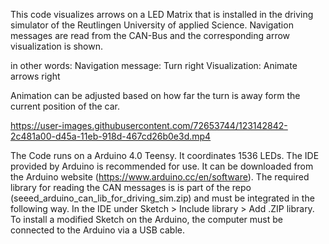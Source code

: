 This code visualizes arrows on a LED Matrix that is installed in the driving simulator of the Reutlingen University of applied Science. Navigation messages are read from the CAN-Bus and the corresponding arrow visualization is shown. 

in other words: 
Navigation message: Turn right
Visualization: Animate arrows right

Animation can be adjusted based on how far the turn is away form the current position of the car.

https://user-images.githubusercontent.com/72653744/123142842-2c481a00-d45a-11eb-918d-467cd26b0e3d.mp4

The Code runs on a Arduino 4.0 Teensy. It coordinates 1536 LEDs.
The IDE provided by Arduino is recommended for use. It can be downloaded from the Arduino website (https://www.arduino.cc/en/software). The required library for reading the CAN messages is is part of the repo (seeed_arduino_can_lib_for_driving_sim.zip) and must be integrated in the following way. In the IDE under Sketch > Include library > Add .ZIP library. To install a modified Sketch on the Arduino, the computer must be connected to the Arduino via a USB cable.
